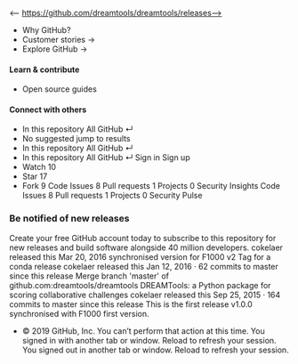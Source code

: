 <-- https://github.com/dreamtools/dreamtools/releases-->

* Why GitHub? 
* Customer stories →
* Explore GitHub →
#### Learn & contribute
* Open source guides
#### Connect with others
* In this repository  All GitHub  ↵
* No suggested jump to results
* In this repository  All GitHub  ↵
* In this repository  All GitHub  ↵
Sign in  Sign up
* Watch  10 
* Star  17 
* Fork  9 
Code Issues 8 Pull requests 1 Projects 0 Security  Insights
Code Issues 8 Pull requests 1 Projects 0 Security Pulse
### Be notified of new releases
Create your free GitHub account today to subscribe to this repository for new releases and build software alongside 40 million developers.
cokelaer released this Mar 20, 2016
synchronised version for F1000 v2
Tag for a conda release
cokelaer released this Jan 12, 2016 ·  62 commits to master since this release
Merge branch 'master' of github.com:dreamtools/dreamtools
DREAMTools: a Python package for scoring collaborative challenges
cokelaer released this Sep 25, 2015 ·  164 commits to master since this release
This is the first release v1.0.0 synchronised with F1000 first version.
* © 2019 GitHub, Inc.
You can’t perform that action at this time.
You signed in with another tab or window. Reload to refresh your session. You signed out in another tab or window. Reload to refresh your session.